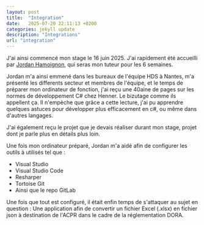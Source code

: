 ```yaml
---
layout: post
title:  "Integration"
date:   2025-07-20 22:11:13 +0200
categories: jekyll update
description: "Integrations"
url: "integration"
---
```

J'ai ainsi commencé mon stage le 16 juin 2025. J'ai rapidement été accueilli par [Jordan Hamoignon](https://fr.linkedin.com/in/jordan-hamoignon-04555619a), qui seras mon tuteur pour les 6 semaines.

Jordan m'a ainsi emmené dans les bureaux de l'équipe HDS à Nantes, m'a présenté les differents secteur et membres de l'équipe, et le temps de préparer mon ordinateur de fonction, j'ai reçu une 40aine de pages sur les normes de développement C# chez Henner. Le bizutage comme ils appellent ça. Il n'empèche que grâce a cette lecture, j'ai pu apprendre quelques astuces pour développer plus efficacement en c#, ou même dans d'autres langages.

J'ai également reçu le projet que je devais réaliser durant mon stage, projet dont je parle plus en détails plus loin.

Une fois mon ordinateur préparé, Jordan m'a aidé afin de configurer les outils à utilisés tel que :
- Visual Studio
- Visual Studio Code
- Resharper
- Tortoise Git
- Ainsi que le repo GitLab

Une fois que tout est configuré, il était enfin temps de s'attaquer au sujet en question : Une application afin de convertir un fichier Excel (.xlsx) en fichier json à destination de l'ACPR dans le cadre de la réglementation DORA.